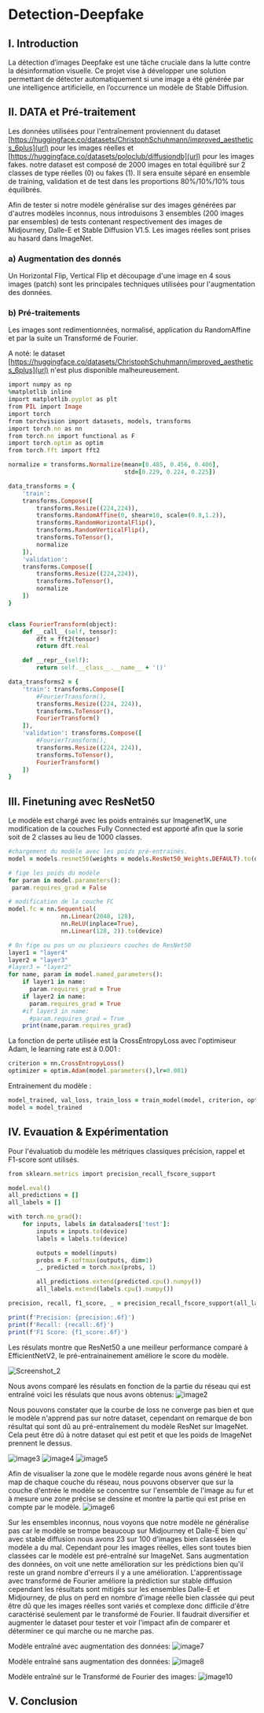 # Detection-Deepfake

## I. Introduction

La détection d’images Deepfake est une tâche cruciale dans la lutte contre la désinformation visuelle. Ce projet vise à développer une solution permettant de détecter automatiquement si une image a été générée par une intelligence artificielle, en l’occurrence un modèle de Stable Diffusion. 

## II. DATA et Pré-traitement
Les données utilisées pour l'entraînement proviennent du dataset [https://huggingface.co/datasets/ChristophSchuhmann/improved_aesthetics_6plus](url) pour les images réelles et [https://huggingface.co/datasets/poloclub/diffusiondb](url) pour les images fakes.
notre dataset est composé de 2000 images en total équilibré sur 2 classes de type réelles (0) ou fakes (1). Il sera ensuite séparé en ensemble de training, validation et de test dans les proportions 80%/10%/10% tous équilibrés.

Afin de tester si notre modèle généralise sur des images générées par d'autres modèles inconnus, nous introduisons 3 ensembles (200 images par ensembles) de tests contenant respectivement des images de Midjourney, Dalle-E et Stable Diffusion V1.5. Les images réelles sont prises au hasard dans ImageNet.

### a) Augmentation des donnés
Un Horizontal Flip, Vertical Flip et découpage d'une image en 4 sous images (patch) sont les principales techniques utilisées pour l'augmentation des données.

### b) Pré-traitements
Les images sont redimentionnées, normalisé, application du RandomAffine et par la suite un Transformé de Fourier.

A noté: le dataset [https://huggingface.co/datasets/ChristophSchuhmann/improved_aesthetics_6plus](url) n'est plus disponible malheureusement.

```ruby
import numpy as np
%matplotlib inline
import matplotlib.pyplot as plt
from PIL import Image
import torch
from torchvision import datasets, models, transforms
import torch.nn as nn
from torch.nn import functional as F
import torch.optim as optim
from torch.fft import fft2

normalize = transforms.Normalize(mean=[0.485, 0.456, 0.406],
                                 std=[0.229, 0.224, 0.225])

data_transforms = {
    'train':
    transforms.Compose([
        transforms.Resize((224,224)),
        transforms.RandomAffine(0, shear=10, scale=(0.8,1.2)),
        transforms.RandomHorizontalFlip(),
        transforms.RandomVerticalFlip(),
        transforms.ToTensor(),
        normalize
    ]),
    'validation':
    transforms.Compose([
        transforms.Resize((224,224)),
        transforms.ToTensor(),
        normalize
    ])
}


class FourierTransform(object):
    def __call__(self, tensor):
        dft = fft2(tensor)
        return dft.real

    def __repr__(self):
        return self.__class__.__name__ + '()'

data_transforms2 = {
    'train': transforms.Compose([
        #FourierTransform(),
        transforms.Resize((224, 224)),
        transforms.ToTensor(),
        FourierTransform()
    ]),
    'validation': transforms.Compose([
        #FourierTransform(),
        transforms.Resize((224, 224)),
        transforms.ToTensor(),
        FourierTransform()
    ])
}
```
## III. Finetuning avec ResNet50
Le modèle est chargé avec les poids entrainés sur Imagenet1K, une modification de la couches Fully Connected est apporté afin que la sorie soit de 2 classes au lieu de 1000 classes.

```ruby
#chargement du modèle avec les poids pré-entrainés.
model = models.resnet50(weights = models.ResNet50_Weights.DEFAULT).to(device)

# fige les poids du modèle 
for param in model.parameters():
 param.requires_grad = False

# modification de la couche FC
model.fc = nn.Sequential(
               nn.Linear(2048, 128),
               nn.ReLU(inplace=True),
               nn.Linear(128, 2)).to(device)

# On fige ou pas un ou plusieurs couches de ResNet50
layer1 = "layer4"
layer2 = "layer3"
#layer3 = "layer2"
for name, param in model.named_parameters():
    if layer1 in name:
      param.requires_grad = True
    if layer2 in name:
      param.requires_grad = True
    #if layer3 in name:
      #param.requires_grad = True
    print(name,param.requires_grad)
```
La fonction de perte utilisée est la CrossEntropyLoss avec l'optimiseur Adam, le learning rate est à 0.001 : 

```ruby
criterion = nn.CrossEntropyLoss()
optimizer = optim.Adam(model.parameters(),lr=0.001)
```

Entrainement du modèle : 
```ruby
model_trained, val_loss, train_loss = train_model(model, criterion, optimizer, num_epochs=20)
model = model_trained
```
## IV. Evauation & Expérimentation

Pour l'évaluatiob du modèle les métriques classiques précision, rappel et F1-score sont utilisés.

```ruby
from sklearn.metrics import precision_recall_fscore_support

model.eval()
all_predictions = []
all_labels = []

with torch.no_grad():
    for inputs, labels in dataloaders['test']:
        inputs = inputs.to(device)
        labels = labels.to(device)

        outputs = model(inputs)
        probs = F.softmax(outputs, dim=1)
        _, predicted = torch.max(probs, 1)

        all_predictions.extend(predicted.cpu().numpy())
        all_labels.extend(labels.cpu().numpy())

precision, recall, f1_score, _ = precision_recall_fscore_support(all_labels, all_predictions, average='weighted')

print(f'Precision: {precision:.6f}')
print(f'Recall: {recall:.6f}')
print(f'F1 Score: {f1_score:.6f}')
```

Les résulats montre que ResNet50 a une meilleur performance comparé à EfficientNetV2, le pré-entrainainement améliore le score du modèle.

![Screenshot_2](https://github.com/Marte00/Detection-Deepfake/assets/107618271/732f299e-8c4e-41ae-b32d-899caed6c2d9)

Nous avons comparé les résulats en fonction de la partie du réseau qui est entraîné voici les résulats que nous avons obtenus: 
![image2](https://github.com/Marte00/Detection-Deepfake/assets/107618271/af666a93-839d-420c-acd8-1047b02711e8)


Nous pouvons constater que la courbe de loss ne converge pas bien et que le modèle n'apprend pas sur notre dataset, cependant on remarque de bon résultat qui sont dû au pré-entraînement du modèle ResNet sur ImageNet. Cela peut être dû à notre dataset qui est petit et que les poids de ImageNet prennent le dessus.

![image3](https://github.com/Marte00/Detection-Deepfake/assets/107618271/6ad1088b-cfe7-4c76-bee5-fa093ff3b0e1)
![image4](https://github.com/Marte00/Detection-Deepfake/assets/107618271/1fd4e97c-7bf1-4690-b8b7-748f2dbdbaf2)
![image5](https://github.com/Marte00/Detection-Deepfake/assets/107618271/ee2d4d9f-ed45-4fdc-8085-3ccc568dac7e)


Afin de visualiser la zone que le modèle regarde nous avons généré le heat map de chaque couche du réseau, nous pouvons observer que sur la couche d'entrée le modèle se concentre sur l'ensemble de l'image au fur et à mesure une zone précise se dessine et montre la partie qui est prise en compte par le modèle. 
![image6](https://github.com/Marte00/Detection-Deepfake/assets/107618271/2ddea18c-1cc9-450c-98f1-18f5a3d446b9)

Sur les ensembles inconnus, nous voyons que notre modèle ne généralise pas car le modèle se trompe beaucoup sur Midjourney et Dalle-E bien qu' avec stable diffusion nous avons 23 sur 100 d'images bien classées le modèle a du mal. Cependant pour les images réelles, elles sont toutes bien classées car le modèle est pré-entraîné sur ImageNet. Sans augmentation des données, on voit une nette amélioration sur les prédictions bien qu'il reste un grand nombre d'erreurs il y a une amélioration. L'apprentissage avec transformé de Fourier améliore la prédiction sur stable diffusion cependant les résultats sont mitigés sur les ensembles Dalle-E et Midjourney, de plus on perd en nombre d'image réelle bien classée qui peut être dû que les images réelles sont variés et complexe donc difficile d'être caractérisé seulement par le transformé de Fourier. Il faudrait diversifier et augmenter le dataset pour tester et voir l'impact afin de comparer et déterminer ce qui marche ou ne marche pas.

Modèle entraîné avec augmentation des données:
![image7](https://github.com/Marte00/Detection-Deepfake/assets/107618271/a5d60f17-a7d8-47d0-ba4d-8855a778543a)

Modèle entraîné sans augmentation des données:
![image8](https://github.com/Marte00/Detection-Deepfake/assets/107618271/733592bd-df78-4cb5-a0d6-42c86d0b4472)

Modèle entraîné sur le Transformé de Fourier des images:
![image10](https://github.com/Marte00/Detection-Deepfake/assets/107618271/0b6d9154-7013-4205-a560-e304b8a5e5c6)

## V. Conclusion
